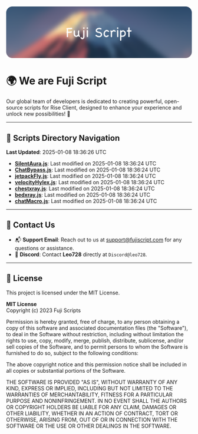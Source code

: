 ![Banner](.github/b.webp)

# 🌍 **We are Fuji Script**

Our global team of developers is dedicated to creating powerful, open-source scripts for Rise Client, designed to enhance your experience and unlock new possibilities! 🌟

---
<!-- SCRIPTS_NAVIGATION_START -->
## 📂 **Scripts Directory Navigation**

**Last Updated**: 2025-01-08 18:36:26 UTC

- **[SilentAura.js](scripts/SilentAura.js)**: Last modified on 2025-01-08 18:36:24 UTC
- **[ChatBypass.js](scripts/ChatBypass.js)**: Last modified on 2025-01-08 18:36:24 UTC
- **[jetpackFly.js](scripts/jetpackFly.js)**: Last modified on 2025-01-08 18:36:24 UTC
- **[velocityHylex.js](scripts/velocityHylex.js)**: Last modified on 2025-01-08 18:36:24 UTC
- **[chestxray.js](scripts/chestxray.js)**: Last modified on 2025-01-08 18:36:24 UTC
- **[bedxray.js](scripts/bedxray.js)**: Last modified on 2025-01-08 18:36:24 UTC
- **[chatMacro.js](scripts/chatMacro.js)**: Last modified on 2025-01-08 18:36:24 UTC

<!-- SCRIPTS_NAVIGATION_END -->

---

## 💬 **Contact Us**  
- 📬 **Support Email**: Reach out to us at [support@fujiscript.com](mailto:support@fujiscript.com) for any questions or assistance.  
- 💬 **Discord**: Contact **Leo728** directly at `Discord@leo728`.

---

## 📜 **License**

This project is licensed under the MIT License.  

**MIT License**  
Copyright (c) 2023 Fuji Scripts  

Permission is hereby granted, free of charge, to any person obtaining a copy of this software and associated documentation files (the "Software"), to deal in the Software without restriction, including without limitation the rights to use, copy, modify, merge, publish, distribute, sublicense, and/or sell copies of the Software, and to permit persons to whom the Software is furnished to do so, subject to the following conditions:  

The above copyright notice and this permission notice shall be included in all copies or substantial portions of the Software.  

THE SOFTWARE IS PROVIDED "AS IS", WITHOUT WARRANTY OF ANY KIND, EXPRESS OR IMPLIED, INCLUDING BUT NOT LIMITED TO THE WARRANTIES OF MERCHANTABILITY, FITNESS FOR A PARTICULAR PURPOSE AND NONINFRINGEMENT. IN NO EVENT SHALL THE AUTHORS OR COPYRIGHT HOLDERS BE LIABLE FOR ANY CLAIM, DAMAGES OR OTHER LIABILITY, WHETHER IN AN ACTION OF CONTRACT, TORT OR OTHERWISE, ARISING FROM, OUT OF OR IN CONNECTION WITH THE SOFTWARE OR THE USE OR OTHER DEALINGS IN THE SOFTWARE.  
